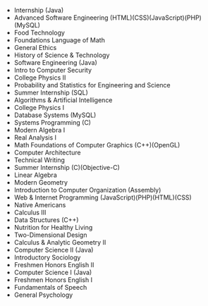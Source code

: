 - Internship (Java)
- Advanced Software Engineering (HTML)(CSS)(JavaScript)(PHP)(MySQL)
- Food Technology
- Foundations Language of Math
- General Ethics
- History of Science & Technology
- Software Engineering (Java)
- Intro to Computer Security
- College Physics II
- Probability and Statistics for Engineering and Science
- Summer Internship (SQL)
- Algorithms & Artificial Intelligence
- College Physics I
- Database Systems (MySQL)
- Systems Programming (C)
- Modern Algebra I
- Real Analysis I
- Math Foundations of Computer Graphics (C++)(OpenGL)
- Computer Architecture
- Technical Writing
- Summer Internship (C)(Objective-C)
- Linear Algebra
- Modern Geometry
- Introduction to Computer Organization (Assembly)
- Web & Internet Programming (JavaScript)(PHP)(HTML)(CSS)
- Native Americans
- Calculus III
- Data Structures (C++)
- Nutrition for Healthy Living
- Two-Dimensional Design
- Calculus & Analytic Geometry II
- Computer Science II (Java)
- Introductory Sociology
- Freshmen Honors English II
- Computer Science I (Java)
- Freshmen Honors English I
- Fundamentals of Speech
- General Psychology
